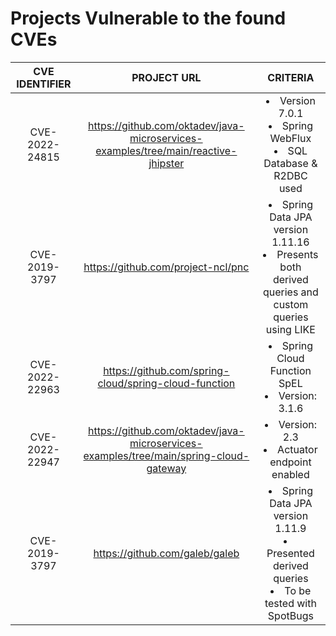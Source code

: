 # Projects Vulnerable to the found CVEs

| **CVE IDENTIFIER** | **PROJECT URL** | **CRITERIA** |
|:-:|:-:|:-:|
|CVE-2022-24815|https://github.com/oktadev/java-microservices-examples/tree/main/reactive-jhipster|<li>Version 7.0.1</br><li>Spring WebFlux</br><li>SQL Database & R2DBC used</br>|
|CVE-2019-3797|https://github.com/project-ncl/pnc|<li>Spring Data JPA version 1.11.16</br><li>Presents both derived queries and custom queries using LIKE</br>|
|CVE-2022-22963|https://github.com/spring-cloud/spring-cloud-function|<li>Spring Cloud Function SpEL</br><li>Version: 3.1.6</br>|
|CVE-2022-22947|https://github.com/oktadev/java-microservices-examples/tree/main/spring-cloud-gateway|<li>Version: 2.3</br><li>Actuator endpoint enabled</br>|
|CVE-2019-3797|https://github.com/galeb/galeb|<li>Spring Data JPA version 1.11.9</br><li>Presented derived queries</br><li>To be tested with SpotBugs</br>|
